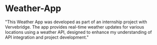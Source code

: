 # Weather-App
"This Weather App was developed as part of an internship project with Vervebridge. The app provides real-time weather updates for various locations using a weather API, designed to enhance my understanding of API integration and project development."
